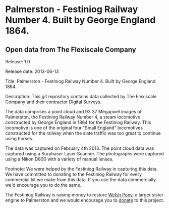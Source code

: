 Palmerston - Festiniog Railway Number 4. Built by George England 1864.
===

Open data from The Flexiscale Company
---

Release: 1.0

Release date: 2013-06-13

Title: Palmerston - Festiniog Railway Number 4. Built by George England 1864.

Description: This git repository contains data collected by The Flexiscale Company and their contractor Digital Surveys. 

The data comprises a point cloud and 93 37 Megapixel images  of Palmerston, the Festiniog Railway Number 4, a steam locomotive constructed by George England in 1864 for the Festiniog Railway. This locomotive is one of the original four "Small England" locomotives constructed for the railway when the slate traffic was too great to continue using horses.

The data was captured on February 4th 2013. The point cloud data was captured using a Surphaser Laser Scanner. The photographs were captured using a Nikon D800 with a variety of manual lenses.


Footnote: We were helped by the Festiniog Railway in capturing this data. We have committed to donating to the Festiniog Railway for every commercial kit we make from this data. If you use the data commercially we'd encourage you to do the same.

The Festiniog Railway is raising money to restore [Welsh Pony](http://festrail.co.uk/welshpony/), a larger sister engine to Palmerston and we would encourage you to [donate](http://festrail.co.uk/welshpony/) to this project.



